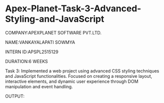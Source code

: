 # Apex-Planet-Task-3-Advanced-Styling-and-JavaScript

COMPANY:APEXPLANET SOFTWARE PVT.LTD.

NAME:VANKAYALAPATI SOWMYA

INTERN ID:APSPL2515129

DURATION:6 WEEKS

Task 3: Implemented a web project using advanced CSS styling techniques and JavaScript functionalities. Focused on creating a responsive layout, interactive elements, and dynamic user experience through DOM manipulation and event handling.

OUTPUT:
